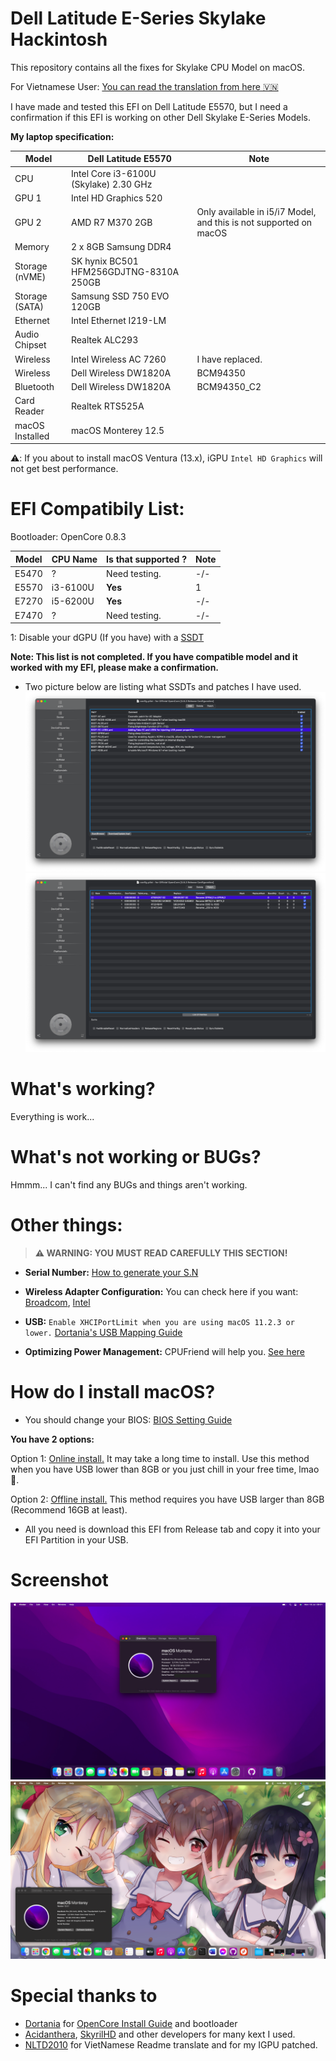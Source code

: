 # Dell Latitude E-Series Skylake Hackintosh
This repository contains all the fixes for Skylake CPU Model on macOS.

For Vietnamese User: [You can read the translation from here 🇻🇳](https://github.com/quynkk1/e-series-skylake-hackintosh-dell/blob/main/README-VN.md)

I have made and tested this EFI on Dell Latitude E5570, but I need a confirmation if this EFI is working on other Dell Skylake E-Series Models.

**My laptop specification:**

| Model  | Dell Latitude E5570 | Note |
| ------------- | ------------- | --------|
| CPU | Intel Core i3-6100U (Skylake) 2.30 GHz | |
| GPU 1 | Intel HD Graphics 520 | |
| GPU 2 | AMD R7 M370 2GB | Only available in i5/i7 Model, and this is not supported on macOS |
| Memory | 2 x 8GB Samsung DDR4 |  |
| Storage (nVME) | SK hynix BC501 HFM256GDJTNG-8310A 250GB |  |
| Storage (SATA) | Samsung SSD 750 EVO 120GB |  |
| Ethernet | Intel Ethernet I219-LM |  |
| Audio Chipset | Realtek ALC293 |  |
| Wireless | Intel Wireless AC 7260 | I have replaced. |
| Wireless | Dell Wireless DW1820A | BCM94350 |
| Bluetooth | Dell Wireless DW1820A | BCM94350_C2 |
| Card Reader | Realtek RTS525A |  |
| macOS Installed | macOS Monterey 12.5 | |

⚠️: If you about to install macOS Ventura (13.x), iGPU `Intel HD Graphics` will not get best performance.

# EFI Compatibily List:
Bootloader: OpenCore 0.8.3

| Model | CPU Name | Is that supported ? | Note |
| ---- | ------ | ------ | ----- |
| E5470 |  ? | Need testing. | -/- |
| E5570 |  i3-6100U | **Yes** | 1 |
| E7270 |  i5-6200U | **Yes** | -/- |
| E7470 |  ? | Need testing. | -/- |

1: Disable your dGPU (If you have) with a [SSDT](https://dortania.github.io/Getting-Started-With-ACPI/Laptops/laptop-disable.html)

**Note: This list is not completed. If you have compatible model and it worked with my EFI, please make a confirmation.**

- Two picture below are listing what SSDTs and patches I have used.
![ACPI-SSDTs](https://github.com/quynkk1/e-series-skylake-hackintosh-dell/blob/main/Image/ACPI/ACPI-SSDTs.png)
![ACPI-Patches](https://github.com/quynkk1/e-series-skylake-hackintosh-dell/blob/main/Image/ACPI/ACPI-Patches.png)

# What's working?
Everything is work...

# What's not working or BUGs?
Hmmm... I can't find any BUGs and things aren't working.

# Other things:
> **⚠️ WARNING: YOU MUST READ CAREFULLY THIS SECTION!**

- **Serial Number:** [How to generate your S.N]()

- **Wireless Adapter Configuration:** You can check here if you want: [Broadcom](https://github.com/quynkk1/e-series-skylake-hackintosh-dell/blob/main/Tutorials/Wireless-Broadcom.md), [Intel](https://github.com/quynkk1/e-series-skylake-hackintosh-dell/blob/main/Tutorials/Wireless-Intel.md)

- **USB:** `Enable XHCIPortLimit when you are using macOS 11.2.3 or lower.` [Dortania's USB Mapping Guide](https://dortania.github.io/OpenCore-Post-Install/usb/intel-mapping/intel.html)

- **Optimizing Power Management:** CPUFriend will help you. [See here](https://dortania.github.io/OpenCore-Post-Install/universal/pm.html#using-cpu-friend)

# How do I install macOS?

- You should change your BIOS: [BIOS Setting Guide](https://github.com/quynkk1/e-series-skylake-hackintosh-dell/blob/main/Tutorials/BIOS.md)

**You have 2 options:**

Option 1: [Online install.](https://dortania.github.io/OpenCore-Install-Guide/installer-guide/) It may take a long time to install. Use this method when you have USB lower than 8GB or you just chill in your free time, lmao 🐸.

Option 2: [Offline install.]() This method requires you have USB larger than 8GB (Recommend 16GB at least).

- All you need is download this EFI from Release tab and copy it into your EFI Partition in your USB.

# Screenshot
![SCS1](https://github.com/quynkk1/e-series-skylake-hackintosh-dell/blob/main/Image/Image.jpeg)
![SCS2](https://github.com/quynkk1/e-series-skylake-hackintosh-dell/blob/main/Image/Image%202.png)

# Special thanks to
- [Dortania](https://github.com/dortania) for [OpenCore Install Guide](https://dortania.github.io/OpenCore-Install-Guide/) and bootloader
- [Acidanthera](https://github.com/acidanthera), [SkyrilHD](https://github.com/SkyrilHD) and other developers for many kext I used.
- [NLTD2010](https://github.com/NLTD2010) for VietNamese Readme translate and for my IGPU patched.
